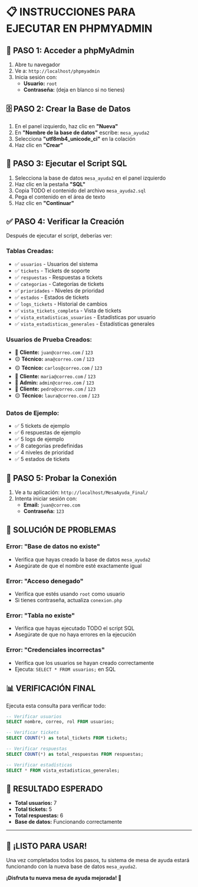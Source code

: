 # 📋 INSTRUCCIONES PARA EJECUTAR EN PHPMYADMIN

## 🚀 **PASO 1: Acceder a phpMyAdmin**
1. Abre tu navegador
2. Ve a: `http://localhost/phpmyadmin`
3. Inicia sesión con:
   - **Usuario:** `root`
   - **Contraseña:** (deja en blanco si no tienes)

## 🗄️ **PASO 2: Crear la Base de Datos**
1. En el panel izquierdo, haz clic en **"Nueva"**
2. En **"Nombre de la base de datos"** escribe: `mesa_ayuda2`
3. Selecciona **"utf8mb4_unicode_ci"** en la colación
4. Haz clic en **"Crear"**

## 📝 **PASO 3: Ejecutar el Script SQL**
1. Selecciona la base de datos `mesa_ayuda2` en el panel izquierdo
2. Haz clic en la pestaña **"SQL"**
3. Copia TODO el contenido del archivo `mesa_ayuda2.sql`
4. Pega el contenido en el área de texto
5. Haz clic en **"Continuar"**

## ✅ **PASO 4: Verificar la Creación**
Después de ejecutar el script, deberías ver:

### **Tablas Creadas:**
- ✅ `usuarios` - Usuarios del sistema
- ✅ `tickets` - Tickets de soporte
- ✅ `respuestas` - Respuestas a tickets
- ✅ `categorias` - Categorías de tickets
- ✅ `prioridades` - Niveles de prioridad
- ✅ `estados` - Estados de tickets
- ✅ `logs_tickets` - Historial de cambios
- ✅ `vista_tickets_completa` - Vista de tickets
- ✅ `vista_estadisticas_usuarios` - Estadísticas por usuario
- ✅ `vista_estadisticas_generales` - Estadísticas generales

### **Usuarios de Prueba Creados:**
- 🔵 **Cliente:** `juan@correo.com` / `123`
- 🟡 **Técnico:** `ana@correo.com` / `123`
- 🟡 **Técnico:** `carlos@correo.com` / `123`
- 🔵 **Cliente:** `maria@correo.com` / `123`
- 🔴 **Admin:** `admin@correo.com` / `123`
- 🔵 **Cliente:** `pedro@correo.com` / `123`
- 🟡 **Técnico:** `laura@correo.com` / `123`

### **Datos de Ejemplo:**
- ✅ 5 tickets de ejemplo
- ✅ 6 respuestas de ejemplo
- ✅ 5 logs de ejemplo
- ✅ 8 categorías predefinidas
- ✅ 4 niveles de prioridad
- ✅ 5 estados de tickets

## 🔧 **PASO 5: Probar la Conexión**
1. Ve a tu aplicación: `http://localhost/MesaAyuda_Final/`
2. Intenta iniciar sesión con:
   - **Email:** `juan@correo.com`
   - **Contraseña:** `123`

## 🚨 **SOLUCIÓN DE PROBLEMAS**

### **Error: "Base de datos no existe"**
- Verifica que hayas creado la base de datos `mesa_ayuda2`
- Asegúrate de que el nombre esté exactamente igual

### **Error: "Acceso denegado"**
- Verifica que estés usando `root` como usuario
- Si tienes contraseña, actualiza `conexion.php`

### **Error: "Tabla no existe"**
- Verifica que hayas ejecutado TODO el script SQL
- Asegúrate de que no haya errores en la ejecución

### **Error: "Credenciales incorrectas"**
- Verifica que los usuarios se hayan creado correctamente
- Ejecuta: `SELECT * FROM usuarios;` en SQL

## 📊 **VERIFICACIÓN FINAL**
Ejecuta esta consulta para verificar todo:

```sql
-- Verificar usuarios
SELECT nombre, correo, rol FROM usuarios;

-- Verificar tickets
SELECT COUNT(*) as total_tickets FROM tickets;

-- Verificar respuestas
SELECT COUNT(*) as total_respuestas FROM respuestas;

-- Verificar estadísticas
SELECT * FROM vista_estadisticas_generales;
```

## 🎯 **RESULTADO ESPERADO**
- **Total usuarios:** 7
- **Total tickets:** 5
- **Total respuestas:** 6
- **Base de datos:** Funcionando correctamente

---

## 🚀 **¡LISTO PARA USAR!**
Una vez completados todos los pasos, tu sistema de mesa de ayuda estará funcionando con la nueva base de datos `mesa_ayuda2`.

**¡Disfruta tu nueva mesa de ayuda mejorada! 🎉**
